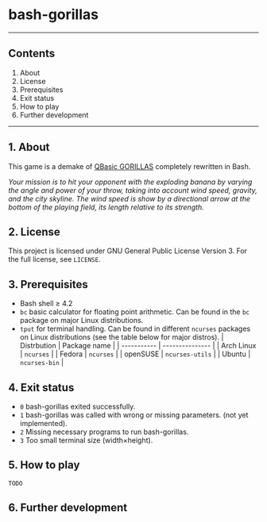 # bash-gorillas

***

## Contents
 1. About
 2. License
 3. Prerequisites
 4. Exit status
 5. How to play
 6. Further development

***

## 1. About

This game is a demake of [QBasic GORILLAS](http://en.wikipedia.org/wiki/Gorillas_%28video_game%29) completely rewritten in Bash.

*Your mission is to hit your opponent with the exploding banana by varying the angle and power of your throw, taking into account wind speed, gravity, and the city skyline. The wind speed is show by a directional arrow at the bottom of the playing field, its length relative to its strength.*

## 2. License

This project is licensed under GNU General Public License Version 3. For the full license, see `LICENSE`.

## 3. Prerequisites

 * Bash shell ≥ 4.2
 * `bc` basic calculator for floating point arithmetic. Can be found in the `bc` package on major Linux distributions.
 * `tput` for terminal handling. Can be found in different `ncurses` packages on Linux distributions (see the table below for major distros).
  | Distrbution | Package name    |
  | ----------- | --------------- |
  | Arch Linux  | `ncurses`       |
  | Fedora      | `ncurses`       |
  | openSUSE    | `ncurses-utils` |
  | Ubuntu      | `ncurses-bin`   |

## 4. Exit status
 * `0` bash-gorillas exited successfully.
 * `1` bash-gorillas was called with wrong or missing parameters. (not yet implemented).
 * `2` Missing necessary programs to run bash-gorillas.
 * `3` Too small terminal size (width×height).

## 5. How to play

`TODO`

## 6. Further development

